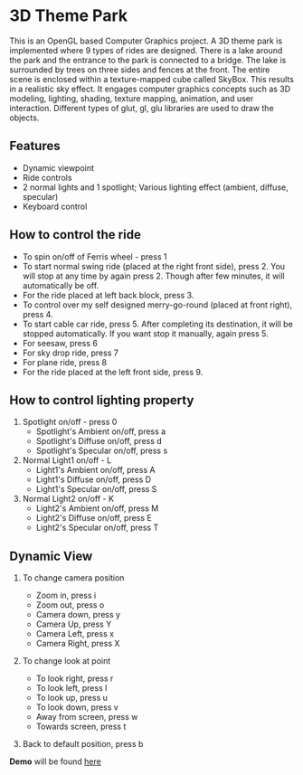 # 3D Theme Park
This is an OpenGL based Computer Graphics project. A 3D theme park is implemented where 9 types of rides are designed. There is a lake around the park and the entrance to the park is connected to a bridge. The lake is surrounded by trees on three sides and fences at the front. The entire scene is enclosed within a texture-mapped cube called SkyBox. This results in a realistic sky effect. It engages computer graphics concepts such as 3D modeling, lighting, shading, texture mapping, animation, and user interaction. Different types of glut, gl, glu libraries are used to draw the objects.

## Features
* Dynamic viewpoint
* Ride controls
* 2 normal lights and 1 spotlight; Various lighting effect (ambient, diffuse, specular)
* Keyboard control

## How to control the ride
* To spin on/off of Ferris wheel - press 1
* To start normal swing ride (placed at the right front side), press 2. You will stop at any time by again press 2. Though after few minutes, it will automatically be off.
* For the ride placed at left back block, press 3.
* To control over my self designed merry-go-round (placed at front right), press 4.
* To start cable car ride, press 5. After completing its destination, it will be stopped automatically. If you want stop it manually, again press 5.
* For seesaw, press 6
* For sky drop ride, press 7
* For plane ride, press 8
* For the ride placed at the left front side, press 9.

## How to control lighting property
1. Spotlight on/off - press 0
	- Spotlight's Ambient on/off, press a
	- Spotlight's Diffuse on/off, press d
	- Spotlight's Specular on/off, press s
1. Normal Light1 on/off - L
	- Light1's Ambient on/off, press A
	-  Light1's Diffuse on/off, press D
	-  Light1's Specular on/off, press S
1. Normal Light2 on/off - K
	-  Light2's Ambient on/off, press M
	-  Light2's Diffuse on/off, press E
	-  Light2's Specular on/off, press T

## Dynamic View
1. To change camera position
	* Zoom in, press i
	* Zoom out, press o
	* Camera down, press y
	* Camera Up, press Y
	* Camera Left, press x
	* Camera Right, press X

1. To change look at point
	* To look right, press r
	* To look left, press l
	* To look up, press u
	* To look down, press v
	* Away from screen, press w
	* Towards screen, press t

3. Back to default position, press b

**Demo** will be found [here](https://youtu.be/9K8Xr8ZMayE)
